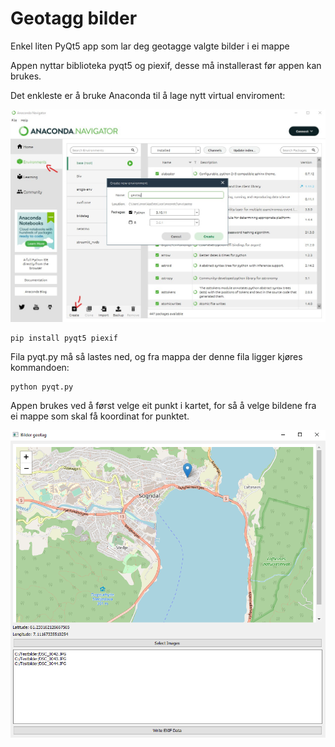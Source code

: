 # Geotagg bilder
Enkel liten PyQt5 app som lar deg geotagge valgte bilder i ei mappe

Appen nyttar biblioteka pyqt5 og piexif, desse må installerast før appen kan brukes.

Det enkleste er å bruke Anaconda til å lage nytt virtual enviroment:

![env](env.jpg)


```
pip install pyqt5 piexif
```

Fila pyqt.py må så lastes ned, og fra mappa der denne fila ligger kjøres kommandoen:

```
python pyqt.py
```
Appen brukes ved å først velge eit punkt i kartet, for så å velge bildene fra ei mappe som skal få koordinat for punktet.

![Geotag](geotag.png)
